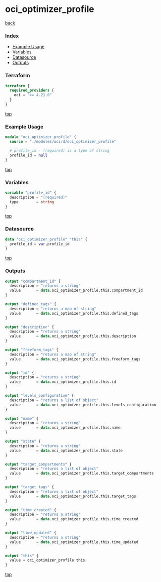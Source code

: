 # oci_optimizer_profile

[back](../oci.md)

### Index

- [Example Usage](#example-usage)
- [Variables](#variables)
- [Datasource](#datasource)
- [Outputs](#outputs)

### Terraform

```terraform
terraform {
  required_providers {
    oci = ">= 4.21.0"
  }
}
```

[top](#index)

### Example Usage

```terraform
module "oci_optimizer_profile" {
  source = "./modules/oci/d/oci_optimizer_profile"

  # profile_id - (required) is a type of string
  profile_id = null
}
```

[top](#index)

### Variables

```terraform
variable "profile_id" {
  description = "(required)"
  type        = string
}
```

[top](#index)

### Datasource

```terraform
data "oci_optimizer_profile" "this" {
  profile_id = var.profile_id
}
```

[top](#index)

### Outputs

```terraform
output "compartment_id" {
  description = "returns a string"
  value       = data.oci_optimizer_profile.this.compartment_id
}

output "defined_tags" {
  description = "returns a map of string"
  value       = data.oci_optimizer_profile.this.defined_tags
}

output "description" {
  description = "returns a string"
  value       = data.oci_optimizer_profile.this.description
}

output "freeform_tags" {
  description = "returns a map of string"
  value       = data.oci_optimizer_profile.this.freeform_tags
}

output "id" {
  description = "returns a string"
  value       = data.oci_optimizer_profile.this.id
}

output "levels_configuration" {
  description = "returns a list of object"
  value       = data.oci_optimizer_profile.this.levels_configuration
}

output "name" {
  description = "returns a string"
  value       = data.oci_optimizer_profile.this.name
}

output "state" {
  description = "returns a string"
  value       = data.oci_optimizer_profile.this.state
}

output "target_compartments" {
  description = "returns a list of object"
  value       = data.oci_optimizer_profile.this.target_compartments
}

output "target_tags" {
  description = "returns a list of object"
  value       = data.oci_optimizer_profile.this.target_tags
}

output "time_created" {
  description = "returns a string"
  value       = data.oci_optimizer_profile.this.time_created
}

output "time_updated" {
  description = "returns a string"
  value       = data.oci_optimizer_profile.this.time_updated
}

output "this" {
  value = oci_optimizer_profile.this
}
```

[top](#index)